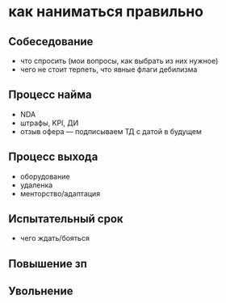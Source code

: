 # как наниматься правильно

## Собеседование
- что спросить (мои вопросы, как выбрать из них нужное)
- чего не стоит терпеть, что явные флаги дебилизма

## Процесс найма
- NDA
- штрафы, KPI, ДИ
- отзыв офера — подписываем ТД с датой в будущем

## Процесс выхода
- оборудование
- удаленка
- менторство/адаптация

## Испытательный срок
- чего ждать/бояться

## Повышение зп

## Увольнение
